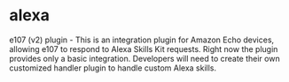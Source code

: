 # alexa
e107 (v2) plugin - This is an integration plugin for Amazon Echo devices, allowing e107 to respond to Alexa Skills Kit requests. Right now the plugin provides only a basic integration. Developers will need to create their own customized handler plugin to handle custom Alexa skills.
